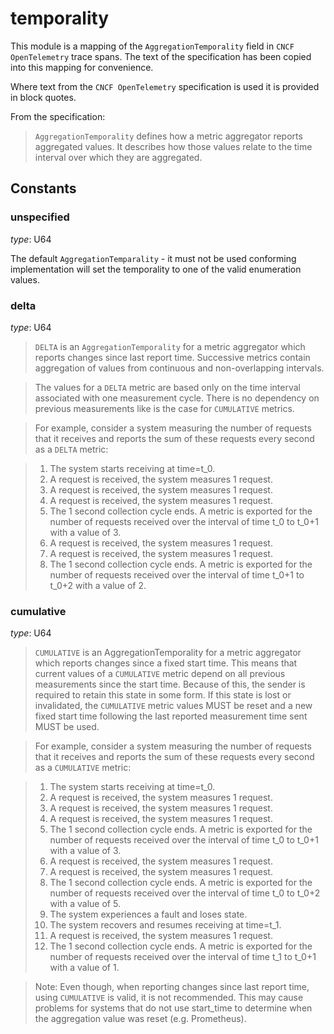 
# temporality

 This module is a mapping of the `AggregationTemporality` field in
 `CNCF OpenTelemetry` trace spans. The text of the specification has
 been copied into this mapping for convenience.

 Where text from the `CNCF OpenTelemetry` specification is used it is
 provided in block quotes.

 From the specification:

 > `AggregationTemporality` defines how a metric aggregator reports aggregated
 > values. It describes how those values relate to the time interval over
 > which they are aggregated.
## Constants

### unspecified

*type*: U64

The default `AggregationTemparality` - it must not be used
conforming implementation will set the temporality to one
of the valid enumeration values.


### delta

*type*: U64

> `DELTA` is an `AggregationTemporality` for a metric aggregator which reports
> changes since last report time. Successive metrics contain aggregation of
> values from continuous and non-overlapping intervals.

> The values for a `DELTA` metric are based only on the time interval
> associated with one measurement cycle. There is no dependency on
> previous measurements like is the case for `CUMULATIVE` metrics.

> For example, consider a system measuring the number of requests that
> it receives and reports the sum of these requests every second as a
> `DELTA` metric:

>   1. The system starts receiving at time=t_0.
>   2. A request is received, the system measures 1 request.
>   3. A request is received, the system measures 1 request.
>   4. A request is received, the system measures 1 request.
>   5. The 1 second collection cycle ends. A metric is exported for the
>      number of requests received over the interval of time t_0 to
>      t_0+1 with a value of 3.
>   6. A request is received, the system measures 1 request.
>   7. A request is received, the system measures 1 request.
>   8. The 1 second collection cycle ends. A metric is exported for the
>      number of requests received over the interval of time t_0+1 to
>      t_0+2 with a value of 2.


### cumulative

*type*: U64

>  `CUMULATIVE` is an AggregationTemporality for a metric aggregator which
>  reports changes since a fixed start time. This means that current values
>  of a `CUMULATIVE` metric depend on all previous measurements since the
>  start time. Because of this, the sender is required to retain this state
>  in some form. If this state is lost or invalidated, the `CUMULATIVE` metric
>  values MUST be reset and a new fixed start time following the last
>  reported measurement time sent MUST be used.

>  For example, consider a system measuring the number of requests that
>  it receives and reports the sum of these requests every second as a
>  `CUMULATIVE` metric:

>    1. The system starts receiving at time=t_0.
>    2. A request is received, the system measures 1 request.
>    3. A request is received, the system measures 1 request.
>    4. A request is received, the system measures 1 request.
>    5. The 1 second collection cycle ends. A metric is exported for the
>       number of requests received over the interval of time t_0 to
>       t_0+1 with a value of 3.
>    6. A request is received, the system measures 1 request.
>    7. A request is received, the system measures 1 request.
>    8. The 1 second collection cycle ends. A metric is exported for the
>       number of requests received over the interval of time t_0 to
>       t_0+2 with a value of 5.
>    9. The system experiences a fault and loses state.
>    10. The system recovers and resumes receiving at time=t_1.
>    11. A request is received, the system measures 1 request.
>    12. The 1 second collection cycle ends. A metric is exported for the
>       number of requests received over the interval of time t_1 to
>       t_0+1 with a value of 1.

>  Note: Even though, when reporting changes since last report time, using
>  `CUMULATIVE` is valid, it is not recommended. This may cause problems for
>  systems that do not use start_time to determine when the aggregation
>  value was reset (e.g. Prometheus).

